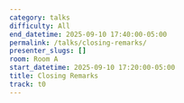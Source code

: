 ```yaml
---
category: talks
difficulty: All
end_datetime: 2025-09-10 17:40:00-05:00
permalink: /talks/closing-remarks/
presenter_slugs: []
room: Room A
start_datetime: 2025-09-10 17:20:00-05:00
title: Closing Remarks
track: t0
---
```

